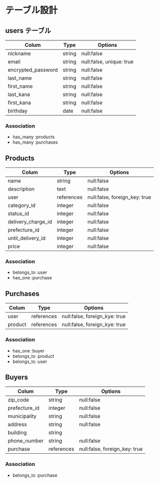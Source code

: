 # テーブル設計

## users テーブル

| Colum                | Type   | Options                  |
| -------------------- | ------ | ------------------------ |
| nickname             | string | null:false               |
| email                | string | null:false, unique: true |
| encrypted_password   | string | null:false               |
| last_name            | string | null:false               |
| first_name           | string | null:false               |
| last_kana            | string | null:false               |
| first_kana           | string | null:false               |
| birthday             | date   | null:false               |

### Association

- has_many :products
- has_many :purchases




## Products

| Colum              | Type       | Options                       |
| ------------------ | ---------- | ----------------------------- |
| name               | string     | null:false                    |
| description        | text       | null:false                    |
| user               | references | null:false, foreign_key: true |
| category_id        | integer     | null:false                    |
| status_id          | integer     | null:false                    |
| delivery_charge_id | integer     | null:false                    |
| prefecture_id      | integer     | null:false                    |
| until_delivery_id  | integer     | null:false                    |
| price              | integer     | null:false                    |

### Association

- belongs_to :user
- has_one   :purchase



## Purchases

| Colum   | Type       | Options                       |
| ------- | ---------- | ----------------------------- |
| user    | references | null:false, foreign_kye: true |
| product | references | null:false, foreign_kye: true |

### Association

- has_one    :buyer
- belongs_to :product
- belongs_to :user


## Buyers

| Colum           | Type       | Options                       |
| --------------- | ---------- | ----------------------------- |
| zip_code        | string     | null:false                    |
| prefecture_id   | integer     | null:false                    |
| municipality    | string     | null:false                    |
| address         | string     | null:false                    |
| building        | string     |                               |
| phone_number    | string     | null:false                    |
| purchase        | references | null:false, foreign_key: true |

### Association

- belongs_to :purchase

